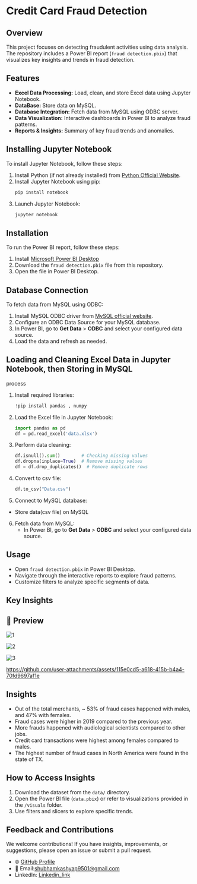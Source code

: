 # Credit Card Fraud Detection

## Overview
This project focuses on detecting fraudulent activities using data analysis. The repository includes a Power BI report (`fraud detection.pbix`) that visualizes key insights and trends in fraud detection.

## Features
- **Excel Data Processing:** Load, clean, and store Excel data using Jupyter Notebook.
- **DataBase:** Store data on MySQL.
- **Database Integration:** Fetch data from MySQL using ODBC server.
- **Data Visualization:** Interactive dashboards in Power BI to analyze fraud patterns.
- **Reports & Insights:** Summary of key fraud trends and anomalies.

## Installing Jupyter Notebook
To install Jupyter Notebook, follow these steps:
1. Install Python (if not already installed) from [Python Official Website](https://www.python.org/downloads/).
2. Install Jupyter Notebook using pip:
   ```sh
   pip install notebook
   ```
3. Launch Jupyter Notebook:
   ```sh
   jupyter notebook

## Installation
To run the Power BI report, follow these steps:
1. Install [Microsoft Power BI Desktop](https://powerbi.microsoft.com/)
2. Download the `fraud detection.pbix` file from this repository.
3. Open the file in Power BI Desktop.

## Database Connection
To fetch data from MySQL using ODBC:
1. Install MySQL ODBC driver from [MySQL official website](https://dev.mysql.com/downloads/connector/odbc/).
2. Configure an ODBC Data Source for your MySQL database.
3. In Power BI, go to **Get Data** > **ODBC** and select your configured data source.
4. Load the data and refresh as needed.

## Loading and Cleaning Excel Data in Jupyter Notebook, then Storing in MySQL
process 
1. Install required libraries:
   ```python
   !pip install pandas , numpy
   ```
2. Load the Excel file in Jupyter Notebook:
   ```python
   import pandas as pd
   df = pd.read_excel('data.xlsx')
   ```
3. Perform data cleaning:
   ```python
   df.isnull().sum()        # Checking missing values
   df.dropna(inplace=True)  # Remove missing values
   df = df.drop_duplicates()  # Remove duplicate rows
   ```

4. Convert to csv file:
   ```python
   df.to_csv("Data.csv")
5. Connect to MySQL database:
  - Store data(csv file) on MySQL

6. Fetch data from MySQL:
   - In Power BI, go to **Get Data** > **ODBC** and select your configured data source.


## Usage
- Open `fraud detection.pbix` in Power BI Desktop.
- Navigate through the interactive reports to explore fraud patterns.
- Customize filters to analyze specific segments of data.

## Key Insights
## 📸 Preview  




![1](https://github.com/user-attachments/assets/3e02017d-c8df-427e-9da1-79a0b2ee99dc)






![2](https://github.com/user-attachments/assets/04e048f5-8d7a-43e3-94ef-a6d223f70163)




![3](https://github.com/user-attachments/assets/02dc4b61-1d11-434c-914c-adac019a10f6)








https://github.com/user-attachments/assets/115e0cd5-a618-415b-b4a4-70fd9697af1e



## Insights
- Out of the total merchants, ~ 53% of fraud cases happened with males, and 47% with females.
- Fraud cases were higher in 2019 compared to the previous year.
- More frauds happened with audiological scientists compared to other jobs.
- Credit card transactions were highest among females compared to males.
- The highest number of fraud cases in North America were found in the state of TX.


## How to Access Insights

1. Download the dataset from the `data/` directory.
2. Open the Power BI file (`data.pbix`) or refer to visualizations provided in the `/visuals` folder.
3. Use filters and slicers to explore specific trends.



## Feedback and Contributions

We welcome contributions! If you have insights, improvements, or suggestions, please open an issue or submit a pull request.
- 🌐 [GitHub Profile](https://github.com/ShubhamKumar0786https://github.com/ShubhamKumar0786)  
- 📧 Email:shubhamkashyap9501@gmail.com
- LinkedIn: [Linkedin_link](https://www.linkedin.com/in/shubham0786/)

